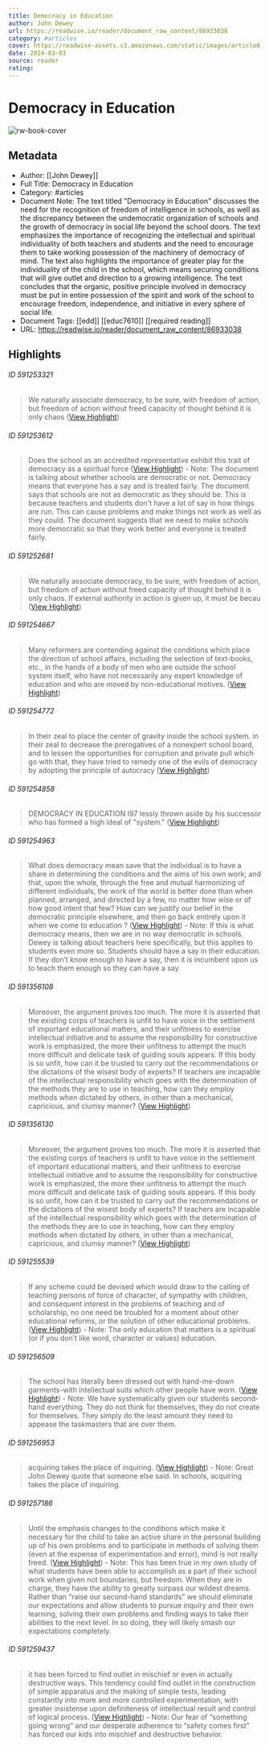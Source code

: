 ```yaml
---
title: Democracy in Education
author: John Dewey
url: https://readwise.io/reader/document_raw_content/86933038
category: #articles
cover: https://readwise-assets.s3.amazonaws.com/static/images/article0.00998d930354.png
date: 2024-03-03
source: reader
rating:
---
```

# Democracy in Education

![rw-book-cover](https://readwise-assets.s3.amazonaws.com/static/images/article0.00998d930354.png)

## Metadata
- Author: [[John Dewey]]
- Full Title: Democracy in Education
- Category: #articles
- Document Note: The text titled "Democracy in Education" discusses the need for the recognition of freedom of intelligence in schools, as well as the discrepancy between the undemocratic organization of schools and the growth of democracy in social life beyond the school doors. The text emphasizes the importance of recognizing the intellectual and spiritual individuality of both teachers and students and the need to encourage them to take working possession of the machinery of democracy of mind. The text also highlights the importance of greater play for the individuality of the child in the school, which means securing conditions that will give outlet and direction to a growing intelligence. The text concludes that the organic, positive principle involved in democracy must be put in entire possession of the spirit and work of the school to encourage freedom, independence, and initiative in every sphere of social life.
- Document Tags: [[edd]] [[educ7610]] [[required reading]] 
- URL: https://readwise.io/reader/document_raw_content/86933038

## Highlights
###### ID 591253321
> We naturally associate democracy, to be sure, with freedom of action, but freedom of action without freed capacity of thought behind it is only chaos ([View Highlight](https://read.readwise.io/read/01h9h5678ajv37k3nnf8m6b7bc))
    
###### ID 591253612
> Does the school as an accredited representative exhibit this trait of democracy as a spiritual force ([View Highlight](https://read.readwise.io/read/01h9h58mvd5t92h6925mjew8xn))
    - Note: The document is talking about whether schools are democratic or not. Democracy means that everyone has a say and is treated fairly. The document says that schools are not as democratic as they should be. This is because teachers and students don't have a lot of say in how things are run. This can cause problems and make things not work as well as they could. The document suggests that we need to make schools more democratic so that they work better and everyone is treated fairly.
    
###### ID 591252681
> We naturally associate democracy, to be sure, with freedom of action, but freedom of action without freed capacity of thought behind it is only chaos. If external authority in action is given up, it must be becau ([View Highlight](https://read.readwise.io/read/01h9h55jxt399a8hykx6rydkgf))
    
###### ID 591254667
> Many reformers are contending against the conditions which place the direction of school affairs, including the selection of text-books, etc., in the hands of a body of men who are outside the school system itself, who have not necessarily any expert knowledge of education and who are moved by non-educational motives. ([View Highlight](https://read.readwise.io/read/01h9h5k26b32sbb46mc0ba40da))
    
###### ID 591254772
> In their zeal to place the center of gravity inside the school system. in their zeal to decrease the prerogatives of a nonexpert school board, and to lessen the opportunities for corruption and private pull which go with that, they have tried to
> remedy one of the evils of democracy by adopting the principle of autocracy ([View Highlight](https://read.readwise.io/read/01h9h5m2160pjampweghn4xavh))
    
###### ID 591254858
> DEMOCRACY IN EDUCATION I97
> lessly thrown aside by his successor who has formed a high ideal of "system." ([View Highlight](https://read.readwise.io/read/01h9h5q14qr854d29y4gcdtnzp))
    
###### ID 591254963
> What does democracy mean save that the individual is to have a share in determining the conditions and the aims of his own work; and that, upon the whole, through the free and mutual harmonizing of different individuals, the work of the world is better done than when planned, arranged, and directed
> by a few, no matter how wise or of how good intent that few? How can we justify our belief in the democratic principle elsewhere, and then go back entirely upon it when we come to education ? ([View Highlight](https://read.readwise.io/read/01h9h5rm04gg4gsf9a51pk8m33))
    - Note: If this is what democracy means, then we are in no way democratic in schools. Dewey is talking about teachers here specifically, but this applies to students even more so. Students should have a say in their education. If they don’t know enough to have a say, then it is incumbent upon us to teach them enough so they can have a say.
    
###### ID 591356108
> Moreover, the argument proves too much. The more it is asserted that the existing corps of teachers is unfit to have voice in the settlement of important educational matters, and their unfitness to exercise intellectual initiative and to assume the responsibility for constructive work is emphasized, the more their unfitness to attempt the much more difficult and delicate task of guiding souls appears. If this body is so unfit, how can it be trusted to carry out the recommendations or the dictations of the wisest body of experts? If teachers are incapable of the intellectual responsibility which goes with the determination of the methods they are to use in teaching, how can they employ methods when dictated by others, in other than a mechanical, capricious, and clumsy manner? ([View Highlight](https://read.readwise.io/read/01h9hkqaa18x0wxs9y2h0c3v5m))
    
###### ID 591356130
> Moreover, the argument proves too much. The more it is asserted that the existing corps of teachers is unfit to have voice in the settlement of important educational matters, and their unfitness to exercise intellectual initiative and to assume the responsibility for constructive work is emphasized, the more their unfitness to attempt the much more difficult and delicate task of guiding souls appears. If this body is so unfit, how can it be trusted to carry out the recommendations or the dictations of the wisest body of experts? If teachers are incapable of the intellectual responsibility which goes with the determination of the methods they are to use in teaching, how can they employ methods when dictated by others, in other than a mechanical, capricious, and clumsy manner? ([View Highlight](https://read.readwise.io/read/01h9hkr2zcv4r9xg5sareds8th))
    
###### ID 591255539
> If any scheme could be devised which would draw to the calling of
> teaching persons of force of character, of sympathy with children, and consequent interest in the problems of teaching and of
> scholarship, no one need be troubled for a moment about other educational reforms, or the solution of other educational problems. ([View Highlight](https://read.readwise.io/read/01h9h5zqewx48a36ktvz4zh2d9))
    - Note: The only education that matters is a spiritual (or if you don’t like word, character or values) education.
    
###### ID 591256509
> The school has literally been dressed out with hand-me-down garments-with
> intellectual
> suits which other people have worn. ([View Highlight](https://read.readwise.io/read/01h9h66drr0r3m7wce48t75459))
    - Note: We have systematically given our students second-hand everything. They do not think for themselves, they do not create for themselves. They simply do the least amount they need to appease the taskmasters that are over them.
    
###### ID 591256953
> acquiring takes the place of inquiring. ([View Highlight](https://read.readwise.io/read/01h9h697f47yygkeksh4gwy1b8))
    - Note: Great John Dewey quote that someone else said. In schools, acquiring takes the place of inquiring.
    
###### ID 591257186
> Until the emphasis changes to the conditions which make it necessary for the child to take an active share in the personal building up of his own problems and to participate in methods of solving them (even at the expense of experimentation and error), mind is not really freed. ([View Highlight](https://read.readwise.io/read/01h9h6bvaqjyjnpsvtb1n4xb02))
    - Note: This has been true in my own study of what students have been able to accomplish as a part of their school work when given not boundaries, but freedom. When they are in charge, they have the ability to greatly surpass our wildest dreams. Rather than “raise our second-hand standards” we should eliminate our expectations and allow students to pursue inquiry and their own learning, solving their own problems and finding ways to take their abilities to the next level. In so doing, they will likely smash our expectations completely.
    
###### ID 591259437
> it has been forced to find outlet in mischief or even
> in actually destructive ways. This tendency could find outlet in the construction of simple apparatus and the making of simple tests, leading constantly into more and more controlled experimentation, with greater insistense upon definiteness of intellectual result and control of logical process. ([View Highlight](https://read.readwise.io/read/01h9h6jpe1ym8mk7cqa6rhczjg))
    - Note: Our fear of “something going wrong” and our desperate adherence to “safety comes first” has forced our kids into mischief and destructive behavior.
    
